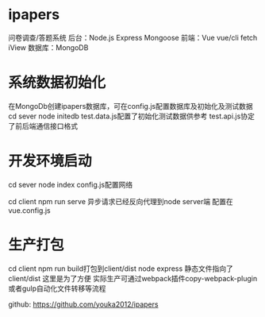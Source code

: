 # ipapers
问卷调查/答题系统
后台：Node.js Express Mongoose
前端：Vue vue/cli fetch iView
数据库：MongoDB

# 系统数据初始化
在MongoDb创建ipapers数据库，可在config.js配置数据库及初始化及测试数据
cd sever
node initedb
test.data.js配置了初始化测试数据供参考
test.api.js协定了前后端通信接口格式

# 开发环境启动
cd sever
node index
config.js配置网络


cd client
npm run serve
异步请求已经反向代理到node server端
配置在vue.config.js

# 生产打包
cd client
npm run build打包到client/dist
node express 静态文件指向了client/dist 这里是为了方便 实际生产可通过webpack插件copy-webpack-plugin或者gulp自动化文件转移等流程

github:
https://github.com/youka2012/ipapers
